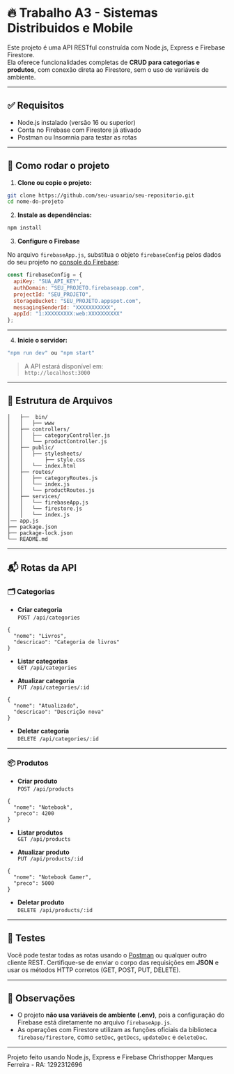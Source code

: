 # 🔥 Trabalho A3 - Sistemas Distribuidos e Mobile

Este projeto é uma API RESTful construída com Node.js, Express e Firebase Firestore.  
Ela oferece funcionalidades completas de **CRUD para categorias e produtos**, com conexão direta ao Firestore, sem o uso de variáveis de ambiente.

---

## ✅ Requisitos

- Node.js instalado (versão 16 ou superior)
- Conta no Firebase com Firestore já ativado
- Postman ou Insomnia para testar as rotas

---

## 🚀 Como rodar o projeto

1. **Clone ou copie o projeto:**

```bash
git clone https://github.com/seu-usuario/seu-repositorio.git
cd nome-do-projeto
```

2. **Instale as dependências:**

```bash
npm install
```

3. **Configure o Firebase**

No arquivo `firebaseApp.js`, substitua o objeto `firebaseConfig` pelos dados do seu projeto no [console do Firebase](https://console.firebase.google.com/):

```js
const firebaseConfig = {
  apiKey: "SUA_API_KEY",
  authDomain: "SEU_PROJETO.firebaseapp.com",
  projectId: "SEU_PROJETO",
  storageBucket: "SEU_PROJETO.appspot.com",
  messagingSenderId: "XXXXXXXXXXX",
  appId: "1:XXXXXXXXX:web:XXXXXXXXXX"
};
```

---

4. **Inicie o servidor:**

```bash
"npm run dev" ou "npm start"
```

> A API estará disponível em:  
> `http://localhost:3000`

---

## 📂 Estrutura de Arquivos

```
│   ├──  bin/
│   │   ├── www
│   ├── controllers/
│   │   ├── categoryController.js
│   │   └── productController.js
│   ├── public/
│   │   ├── stylesheets/
│   │       ├── style.css
│   │   └── index.html
│   ├── routes/
│   │   ├── categoryRoutes.js
│   │   └── index.js
│   │   └── productRoutes.js
│   ├── services/
│   │   └── firebaseApp.js
│   │   └── firestore.js
│   │   └── index.js
│── app.js
├── package.json
├── package-lock.json
└── README.md
```

---

## 📬 Rotas da API

### 🗂 Categorias

- **Criar categoria**  
  `POST /api/categories`

```content-type │ aplication/json
{
  "nome": "Livros",
  "descricao": "Categoria de livros"
}
```

- **Listar categorias**  
  `GET /api/categories`

- **Atualizar categoria**  
  `PUT /api/categories/:id`

```content-type │ aplication/json
{
  "nome": "Atualizado",
  "descricao": "Descrição nova"
}
```

- **Deletar categoria**  
  `DELETE /api/categories/:id`

---

### 📦 Produtos

- **Criar produto**  
  `POST /api/products`

```content-type │ aplication/json
{
  "nome": "Notebook",
  "preco": 4200
}
```

- **Listar produtos**  
  `GET /api/products`

- **Atualizar produto**  
  `PUT /api/products/:id`

```content-type │ aplication/json
{
  "nome": "Notebook Gamer",
  "preco": 5000
}
```

- **Deletar produto**  
  `DELETE /api/products/:id`

---

## 🧪 Testes

Você pode testar todas as rotas usando o [Postman](https://www.postman.com/) ou qualquer outro cliente REST. Certifique-se de enviar o corpo das requisições em **JSON** e usar os métodos HTTP corretos (GET, POST, PUT, DELETE).

---

## 📌 Observações

- O projeto **não usa variáveis de ambiente (.env)**, pois a configuração do Firebase está diretamente no arquivo `firebaseApp.js`.
- As operações com Firestore utilizam as funções oficiais da biblioteca `firebase/firestore`, como `setDoc`, `getDocs`, `updateDoc` e `deleteDoc`.

---

Projeto feito usando Node.js, Express e Firebase
Christhopper Marques Ferreira - RA: 1292312696
